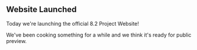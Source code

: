 ## Website Launched

Today we're launching the official 8.2 Project Website!

We've been cooking something for a while and we think it's ready for public preview.
